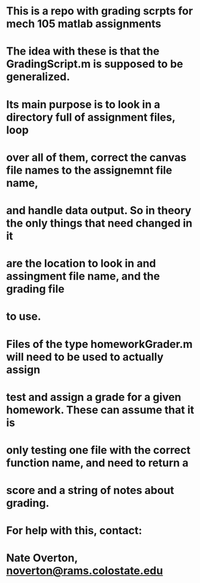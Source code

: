 # This is a repo with grading scrpts for mech 105 matlab assignments
# The idea with these is that the GradingScript.m is supposed to be generalized.
# Its main purpose is to look in a directory full of assignment files, loop
# over all of them, correct the canvas file names to the assignemnt file name,
# and handle data output. So in theory the only things that need changed in it
# are the location to look in and assingment file name, and the grading file
# to use.
# Files of the type homeworkGrader.m will need to be used to actually assign
# test and assign a grade for a given homework. These can assume that it is
# only testing one file with the correct function name, and need to return a
# score and a string of notes about grading.

# For help with this, contact:
# Nate Overton, noverton@rams.colostate.edu